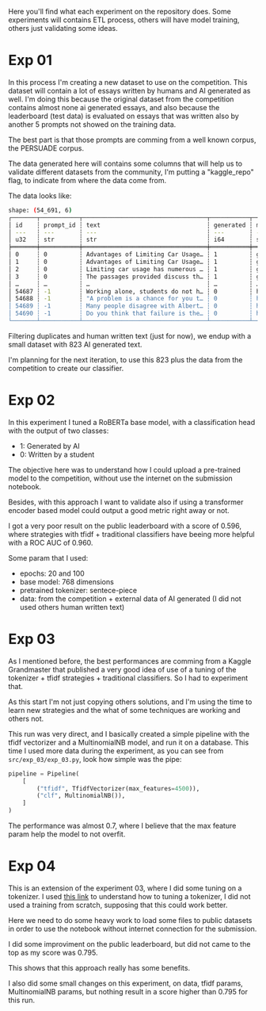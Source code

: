 Here you'll find what each experiment on the repository does. Some experiments will contains ETL process, others will have model training, others just validating some ideas.

# Exp 01

In this process I'm creating a new dataset to use on the competition. This dataset will contain a lot of essays written by humans and AI generated as well. I'm doing this because the original dataset from the competition contains almost none ai generated essays, and also because the leaderboard (test data) is evaluated on essays that was written also by another 5 prompts not showed on the training data.

The best part is that those prompts are comming from a well known corpus, the PERSUADE corpus.

The data generated here will contains some columns that will help us to validate different datasets from the community, I'm putting a "kaggle_repo" flag, to indicate from where the data come from.

The data looks like:

```sh
shape: (54_691, 6)
┌───────┬───────────┬───────────────────────────────────┬───────────┬───────────────┬─────────────┐
│ id    ┆ prompt_id ┆ text                              ┆ generated ┆ model         ┆ kaggle_repo │
│ ---   ┆ ---       ┆ ---                               ┆ ---       ┆ ---           ┆ ---         │
│ u32   ┆ str       ┆ str                               ┆ i64       ┆ str           ┆ i64         │
╞═══════╪═══════════╪═══════════════════════════════════╪═══════════╪═══════════════╪═════════════╡
│ 0     ┆ 0         ┆ Advantages of Limiting Car Usage… ┆ 1         ┆ gpt-3.5-turbo ┆ 1           │
│ 1     ┆ 0         ┆ Advantages of Limiting Car Usage… ┆ 1         ┆ gpt-3.5-turbo ┆ 1           │
│ 2     ┆ 0         ┆ Limiting car usage has numerous … ┆ 1         ┆ gpt-3.5-turbo ┆ 1           │
│ 3     ┆ 0         ┆ The passages provided discuss th… ┆ 1         ┆ gpt-3.5-turbo ┆ 1           │
│ …     ┆ …         ┆ …                                 ┆ …         ┆ …             ┆ …           │
│ 54687 ┆ -1        ┆ Working alone, students do not h… ┆ 0         ┆ human         ┆ 9           │
│ 54688 ┆ -1        ┆ "A problem is a chance for you t… ┆ 0         ┆ human         ┆ 9           │
│ 54689 ┆ -1        ┆ Many people disagree with Albert… ┆ 0         ┆ human         ┆ 9           │
│ 54690 ┆ -1        ┆ Do you think that failure is the… ┆ 0         ┆ human         ┆ 9           │
└───────┴───────────┴───────────────────────────────────┴───────────┴───────────────┴─────────────┘
```

Filtering duplicates and human written text (just for now), we endup with a small dataset with 823 AI generated text.

I'm planning for the next iteration, to use this 823 plus the data from the competition to create our classifier.

# Exp 02

In this experiment I tuned a RoBERTa base model, with a classification head with the output of two classes:

- 1: Generated by AI
- 0: Written by a student

The objective here was to understand how I could upload a pre-trained model to the competition, without use the internet on the submission notebook.

Besides, with this approach I want to validate also if using a transformer encoder based model could output a good metric right away or not.

I got a very poor result on the public leaderboard with a score of 0.596, where strategies with tfidf + traditional classifiers have beeing more helpful with a ROC AUC of 0.960.

Some param that I used:

- epochs: 20 and 100
- base model: 768 dimensions
- pretrained tokenizer: sentece-piece
- data: from the competition + external data of AI generated (I did not used others human written text)

# Exp 03

As I mentioned before, the best performances are comming from a Kaggle Grandmaster that published a very good idea of use of a tuning of the tokenizer + tfidf strategies + traditional classifiers. So I had to experiment that.

As this start I'm not just copying others solutions, and I'm using the time to learn new strategies and the what of some techniques are working and others not.

This run was very direct, and I basically created a simple pipeline with the tfidf vectorizer and a MultinomialNB model, and run it on a database. This time I used more data during the experiment, as you can see from `src/exp_03/exp_03.py`, look how simple was the pipe:

```python
pipeline = Pipeline(
    [
        ("tfidf", TfidfVectorizer(max_features=4500)),
        ("clf", MultinomialNB()),
    ]
)
```

The performance was almost 0.7, where I believe that the max feature param help the model to not overfit.

# Exp 04

This is an extension of the experiment 03, where I did some tuning on a tokenizer. I used [this link](https://huggingface.co/learn/nlp-course/chapter6/2?fw=pt) to understand how to tuning a tokenizer, I did not used a training from scratch, supposing that this could work better.

Here we need to do some heavy work to load some files to public datasets in order to use the notebook without internet connection for the submission.

I did some improviment on the public leaderboard, but did not came to the top as my score was 0.795.

This shows that this approach really has some benefits.

I also did some small changes on this experiment, on data, tfidf params, MultinomialNB params, but nothing result in a score higher than 0.795 for this run.
